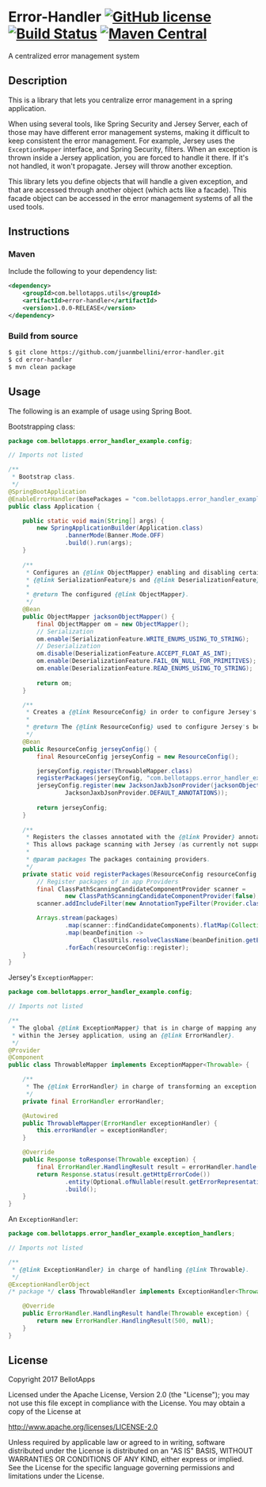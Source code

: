 # Error-Handler [![GitHub license](https://img.shields.io/badge/license-Apache%20License%202.0-blue.svg?style=flat)](http://www.apache.org/licenses/LICENSE-2.0) [![Build Status](https://travis-ci.org/juanmbellini/error-handler.svg?branch=master)](https://travis-ci.org/juanmbellini/error-handler) [![Maven Central](https://img.shields.io/maven-central/v/com.bellotapps.utils/error-handler.svg)](https://repo.maven.apache.org/maven2/com/bellotapps/utils/error-handler/1.0.2-RELEASE)
A centralized error management system

## Description

This is a library that lets you centralize error management in a spring application.

When using several tools, like Spring Security and Jersey Server, each of those may have different error management systems, making it difficult to keep consistent the error management. For example, Jersey uses the ```ExceptionMapper``` interface, and Spring Security, filters. When an exception is thrown inside a Jersey application, you are forced to handle it there. If it's not handled, it won't propagate. Jersey will throw another exception.

This library lets you define objects that will handle a given exception, and that are accessed through another object (which acts like a facade). This facade object can be accessed in the error management systems of all the used tools.

## Instructions

### Maven

Include the following to your dependency list:

```xml
<dependency>
    <groupId>com.bellotapps.utils</groupId>
    <artifactId>error-handler</artifactId>
    <version>1.0.0-RELEASE</version>
</dependency>
```

### Build from source
```bash
$ git clone https://github.com/juanmbellini/error-handler.git
$ cd error-handler
$ mvn clean package
```

## Usage
The following is an example of usage using Spring Boot.

Bootstrapping class:

```java
package com.bellotapps.error_handler_example.config;

// Imports not listed

/**
 * Bootstrap class.
 */
@SpringBootApplication
@EnableErrorHandler(basePackages = "com.bellotapps.error_handler_example.exception_handlers")
public class Application {

    public static void main(String[] args) {
        new SpringApplicationBuilder(Application.class)
                .bannerMode(Banner.Mode.OFF)
                .build().run(args);
    }
	    
    /**
     * Configures an {@link ObjectMapper} enabling and disabling certain
     * {@link SerializationFeature}s and {@link DeserializationFeature}s
     *
     * @return The configured {@link ObjectMapper}.
     */
    @Bean
    public ObjectMapper jacksonObjectMapper() {
        final ObjectMapper om = new ObjectMapper();
        // Serialization
        om.enable(SerializationFeature.WRITE_ENUMS_USING_TO_STRING);
        // Deserialization
        om.disable(DeserializationFeature.ACCEPT_FLOAT_AS_INT);
        om.enable(DeserializationFeature.FAIL_ON_NULL_FOR_PRIMITIVES);
        om.enable(DeserializationFeature.READ_ENUMS_USING_TO_STRING);
        
        return om;
    }

    /**
     * Creates a {@link ResourceConfig} in order to configure Jersey's behaviour.
     *
     * @return The {@link ResourceConfig} used to configure Jersey's behaviour.
     */
    @Bean
    public ResourceConfig jerseyConfig() {
        final ResourceConfig jerseyConfig = new ResourceConfig();

        jerseyConfig.register(ThrowableMapper.class)
        registerPackages(jerseyConfig, "com.bellotapps.error_handler_example.controllers");
        jerseyConfig.register(new JacksonJaxbJsonProvider(jacksonObjectMapper(),
                JacksonJaxbJsonProvider.DEFAULT_ANNOTATIONS));
    
        return jerseyConfig;
    }
    
    /**
     * Registers the classes annotated with the {@link Provider} annotation in the given {@code packages}.
     * This allows package scanning with Jersey (as currently not supported by library).
     *
     * @param packages The packages containing providers.
     */
    private static void registerPackages(ResourceConfig resourceConfig, String... packages) {
        // Register packages of in app Providers
        final ClassPathScanningCandidateComponentProvider scanner =
	            new ClassPathScanningCandidateComponentProvider(false);
	    scanner.addIncludeFilter(new AnnotationTypeFilter(Provider.class));

        Arrays.stream(packages)
                .map(scanner::findCandidateComponents).flatMap(Collection::stream)
                .map(beanDefinition ->
                        ClassUtils.resolveClassName(beanDefinition.getBeanClassName(), resourceConfig.getClassLoader()))
                .forEach(resourceConfig::register);
    }
}

```

Jersey's ```ExceptionMapper```:

```java
package com.bellotapps.error_handler_example.config;

// Imports not listed

/**
 * The global {@link ExceptionMapper} that is in charge of mapping any {@link Throwable} thrown
 * within the Jersey application, using an {@link ErrorHandler}.
 */
@Provider
@Component
public class ThrowableMapper implements ExceptionMapper<Throwable> {

    /**
     * The {@link ErrorHandler} in charge of transforming an exception into data to be returned in the response.
     */
    private final ErrorHandler errorHandler;

    @Autowired
    public ThrowableMapper(ErrorHandler exceptionHandler) {
        this.errorHandler = exceptionHandler;
    }

    @Override
    public Response toResponse(Throwable exception) {
        final ErrorHandler.HandlingResult result = errorHandler.handle(exception);
        return Response.status(result.getHttpErrorCode())
                .entity(Optional.ofNullable(result.getErrorRepresentationEntity()).orElse(""))
                .build();
    }
}
```

An ```ExceptionHandler```:

```java
package com.bellotapps.error_handler_example.exception_handlers;

// Imports not listed

/**
 * {@link ExceptionHandler} in charge of handling {@link Throwable}.
 */
@ExceptionHandlerObject
/* package */ class ThrowableHandler implements ExceptionHandler<Throwable> {

    @Override
    public ErrorHandler.HandlingResult handle(Throwable exception) {
        return new ErrorHandler.HandlingResult(500, null);
    }
}


```

## License

Copyright 2017 BellotApps

Licensed under the Apache License, Version 2.0 (the "License");
you may not use this file except in compliance with the License.
You may obtain a copy of the License at

   http://www.apache.org/licenses/LICENSE-2.0

Unless required by applicable law or agreed to in writing, software
distributed under the License is distributed on an "AS IS" BASIS,
WITHOUT WARRANTIES OR CONDITIONS OF ANY KIND, either express or implied.
See the License for the specific language governing permissions and
limitations under the License.
 